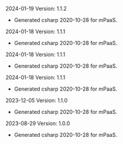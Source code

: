 2024-01-19 Version: 1.1.2
- Generated csharp 2020-10-28 for mPaaS.

2024-01-18 Version: 1.1.1
- Generated csharp 2020-10-28 for mPaaS.

2024-01-18 Version: 1.1.1
- Generated csharp 2020-10-28 for mPaaS.

2024-01-18 Version: 1.1.1
- Generated csharp 2020-10-28 for mPaaS.

2023-12-05 Version: 1.1.0
- Generated csharp 2020-10-28 for mPaaS.

2023-08-29 Version: 1.0.0
- Generated csharp 2020-10-28 for mPaaS.

